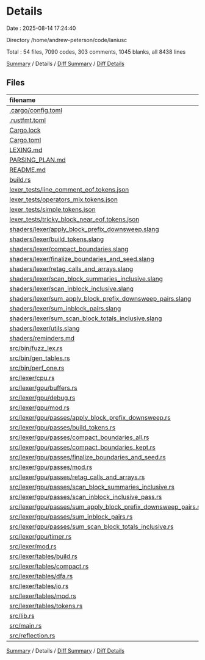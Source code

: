 # Details

Date : 2025-08-14 17:24:40

Directory /home/andrew-peterson/code/laniusc

Total : 54 files,  7090 codes, 303 comments, 1045 blanks, all 8438 lines

[Summary](results.md) / Details / [Diff Summary](diff.md) / [Diff Details](diff-details.md)

## Files
| filename | language | code | comment | blank | total |
| :--- | :--- | ---: | ---: | ---: | ---: |
| [.cargo/config.toml](/.cargo/config.toml) | TOML | 7 | 3 | 2 | 12 |
| [.rustfmt.toml](/.rustfmt.toml) | TOML | 4 | 7 | 4 | 15 |
| [Cargo.lock](/Cargo.lock) | TOML | 1,590 | 2 | 194 | 1,786 |
| [Cargo.toml](/Cargo.toml) | TOML | 27 | 0 | 6 | 33 |
| [LEXING.md](/LEXING.md) | Markdown | 69 | 0 | 44 | 113 |
| [PARSING\_PLAN.md](/PARSING_PLAN.md) | Markdown | 150 | 0 | 72 | 222 |
| [README.md](/README.md) | Markdown | 26 | 0 | 17 | 43 |
| [build.rs](/build.rs) | Rust | 168 | 8 | 24 | 200 |
| [lexer\_tests/line\_comment\_eof.tokens.json](/lexer_tests/line_comment_eof.tokens.json) | JSON | 28 | 0 | 0 | 28 |
| [lexer\_tests/operators\_mix.tokens.json](/lexer_tests/operators_mix.tokens.json) | JSON | 100 | 0 | 0 | 100 |
| [lexer\_tests/simple.tokens.json](/lexer_tests/simple.tokens.json) | JSON | 56 | 0 | 0 | 56 |
| [lexer\_tests/tricky\_block\_near\_eof.tokens.json](/lexer_tests/tricky_block_near_eof.tokens.json) | JSON | 24 | 0 | 0 | 24 |
| [shaders/lexer/apply\_block\_prefix\_downsweep.slang](/shaders/lexer/apply_block_prefix_downsweep.slang) | Slang | 83 | 6 | 11 | 100 |
| [shaders/lexer/build\_tokens.slang](/shaders/lexer/build_tokens.slang) | Slang | 30 | 6 | 8 | 44 |
| [shaders/lexer/compact\_boundaries.slang](/shaders/lexer/compact_boundaries.slang) | Slang | 85 | 8 | 21 | 114 |
| [shaders/lexer/finalize\_boundaries\_and\_seed.slang](/shaders/lexer/finalize_boundaries_and_seed.slang) | Slang | 57 | 13 | 19 | 89 |
| [shaders/lexer/retag\_calls\_and\_arrays.slang](/shaders/lexer/retag_calls_and_arrays.slang) | Slang | 71 | 14 | 12 | 97 |
| [shaders/lexer/scan\_block\_summaries\_inclusive.slang](/shaders/lexer/scan_block_summaries_inclusive.slang) | Slang | 55 | 3 | 8 | 66 |
| [shaders/lexer/scan\_inblock\_inclusive.slang](/shaders/lexer/scan_inblock_inclusive.slang) | Slang | 81 | 6 | 10 | 97 |
| [shaders/lexer/sum\_apply\_block\_prefix\_downsweep\_pairs.slang](/shaders/lexer/sum_apply_block_prefix_downsweep_pairs.slang) | Slang | 53 | 5 | 13 | 71 |
| [shaders/lexer/sum\_inblock\_pairs.slang](/shaders/lexer/sum_inblock_pairs.slang) | Slang | 51 | 8 | 11 | 70 |
| [shaders/lexer/sum\_scan\_block\_totals\_inclusive.slang](/shaders/lexer/sum_scan_block_totals_inclusive.slang) | Slang | 40 | 3 | 6 | 49 |
| [shaders/lexer/utils.slang](/shaders/lexer/utils.slang) | Slang | 47 | 12 | 12 | 71 |
| [shaders/reminders.md](/shaders/reminders.md) | Markdown | 78 | 0 | 14 | 92 |
| [src/bin/fuzz\_lex.rs](/src/bin/fuzz_lex.rs) | Rust | 589 | 3 | 59 | 651 |
| [src/bin/gen\_tables.rs](/src/bin/gen_tables.rs) | Rust | 56 | 5 | 11 | 72 |
| [src/bin/perf\_one.rs](/src/bin/perf_one.rs) | Rust | 230 | 10 | 30 | 270 |
| [src/lexer/cpu.rs](/src/lexer/cpu.rs) | Rust | 120 | 11 | 20 | 151 |
| [src/lexer/gpu/buffers.rs](/src/lexer/gpu/buffers.rs) | Rust | 226 | 11 | 38 | 275 |
| [src/lexer/gpu/debug.rs](/src/lexer/gpu/debug.rs) | Rust | 62 | 2 | 13 | 77 |
| [src/lexer/gpu/mod.rs](/src/lexer/gpu/mod.rs) | Rust | 394 | 27 | 55 | 476 |
| [src/lexer/gpu/passes/apply\_block\_prefix\_downsweep.rs](/src/lexer/gpu/passes/apply_block_prefix_downsweep.rs) | Rust | 64 | 0 | 7 | 71 |
| [src/lexer/gpu/passes/build\_tokens.rs](/src/lexer/gpu/passes/build_tokens.rs) | Rust | 64 | 0 | 6 | 70 |
| [src/lexer/gpu/passes/compact\_boundaries\_all.rs](/src/lexer/gpu/passes/compact_boundaries_all.rs) | Rust | 79 | 3 | 9 | 91 |
| [src/lexer/gpu/passes/compact\_boundaries\_kept.rs](/src/lexer/gpu/passes/compact_boundaries_kept.rs) | Rust | 90 | 2 | 9 | 101 |
| [src/lexer/gpu/passes/finalize\_boundaries\_and\_seed.rs](/src/lexer/gpu/passes/finalize_boundaries_and_seed.rs) | Rust | 120 | 0 | 17 | 137 |
| [src/lexer/gpu/passes/mod.rs](/src/lexer/gpu/passes/mod.rs) | Rust | 298 | 17 | 35 | 350 |
| [src/lexer/gpu/passes/retag\_calls\_and\_arrays.rs](/src/lexer/gpu/passes/retag_calls_and_arrays.rs) | Rust | 62 | 6 | 8 | 76 |
| [src/lexer/gpu/passes/scan\_block\_summaries\_inclusive.rs](/src/lexer/gpu/passes/scan_block_summaries_inclusive.rs) | Rust | 154 | 3 | 20 | 177 |
| [src/lexer/gpu/passes/scan\_inblock\_inclusive\_pass.rs](/src/lexer/gpu/passes/scan_inblock_inclusive_pass.rs) | Rust | 69 | 0 | 8 | 77 |
| [src/lexer/gpu/passes/sum\_apply\_block\_prefix\_downsweep\_pairs.rs](/src/lexer/gpu/passes/sum_apply_block_prefix_downsweep_pairs.rs) | Rust | 52 | 0 | 7 | 59 |
| [src/lexer/gpu/passes/sum\_inblock\_pairs.rs](/src/lexer/gpu/passes/sum_inblock_pairs.rs) | Rust | 47 | 1 | 7 | 55 |
| [src/lexer/gpu/passes/sum\_scan\_block\_totals\_inclusive.rs](/src/lexer/gpu/passes/sum_scan_block_totals_inclusive.rs) | Rust | 145 | 2 | 19 | 166 |
| [src/lexer/gpu/timer.rs](/src/lexer/gpu/timer.rs) | Rust | 97 | 3 | 12 | 112 |
| [src/lexer/mod.rs](/src/lexer/mod.rs) | Rust | 3 | 1 | 1 | 5 |
| [src/lexer/tables/build.rs](/src/lexer/tables/build.rs) | Rust | 157 | 11 | 25 | 193 |
| [src/lexer/tables/compact.rs](/src/lexer/tables/compact.rs) | Rust | 59 | 10 | 12 | 81 |
| [src/lexer/tables/dfa.rs](/src/lexer/tables/dfa.rs) | Rust | 269 | 19 | 35 | 323 |
| [src/lexer/tables/io.rs](/src/lexer/tables/io.rs) | Rust | 186 | 17 | 27 | 230 |
| [src/lexer/tables/mod.rs](/src/lexer/tables/mod.rs) | Rust | 15 | 4 | 3 | 22 |
| [src/lexer/tables/tokens.rs](/src/lexer/tables/tokens.rs) | Rust | 48 | 10 | 9 | 67 |
| [src/lib.rs](/src/lib.rs) | Rust | 2 | 0 | 1 | 3 |
| [src/main.rs](/src/main.rs) | Rust | 20 | 2 | 4 | 26 |
| [src/reflection.rs](/src/reflection.rs) | Rust | 333 | 19 | 30 | 382 |

[Summary](results.md) / Details / [Diff Summary](diff.md) / [Diff Details](diff-details.md)